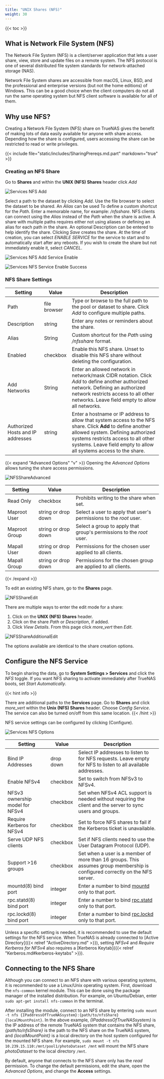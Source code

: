 ```yaml
---
title: "UNIX Shares (NFS)"
weight: 30
---
```


{{< toc >}}

## What is Network File System (NFS) ##

The Network File System (NFS) is a client/server application that lets a user share, view, store and update files on a remote system.  The NFS protocol is one of several distributed file system standards for network-attached storage (NAS).  

Network File System shares are accessible from macOS, Linux, BSD, and the professional and enterprise versions (but not the home editions) of Windows. This can be a good choice when the client computers do not all run the same operating system but NFS client software is available for all of them.

## Why use NFS? ##

Creating a Network File System (NFS) share on TrueNAS gives the benefit of making lots of data easily available for anyone with share access. Depending how the share is configured, users accessing the share can be restricted to read or write privileges.

{{< include file="static/includes/SharingPrereqs.md.part" markdown="true" >}}

### Creating an NFS Share ###

Go to **Shares** and within the **UNIX (NFS) Shares** header click *Add*  

![Services NFS Add](/images/SCALE/SharingNFSAdd.png "Services NFS Add")

Select a path to the dataset by clicking *Add*.  Use the file browser to select the dataset to be shared.  An *Alias* can be used To define a custom shortcut for the *Path*. Enter a memorable name, for example: */nfsshare*. NFS clients can connect using the *Alias* instead of the *Path* when the share is active. A share with multiple paths requires either not using aliases or defining an alias for each path in the share.  An optional Description can be entered to help identify the share.  Clicking *Save* creates the share.
At the time of creation, you can select *ENABLE SERVICE* for the service to start and to automatically start after any reboots.
If you wish to create the share but not immediately enable it, select *CANCEL*.

![Services NFS Add Service Enable](/images/SCALE/SharingNFSAddServiceEnable.png "Services NFS Add Service Enable")

![Services NFS Service Enable Success](/images/SCALE/SharingNFSAddServiceEnableSuccess.png "Services NFS Add Service Enable Success")

### NFS Share Settings ###

| Setting | Value | Description |
|---------|-------|-------------|
| Path    | file browser | Type or browse to the full path to the pool or dataset to share. Click *Add* to configure multiple paths. |
| Description | string | Enter any notes or reminders about the share. |
| Alias | String | Custom shortcut for the *Path* using */nfsshare* format. |
| Enabled | checkbox | Enable this NFS share. Unset to disable this NFS share without deleting the configuration. |
| Add Networks | String | Enter an allowed network in network/mask CIDR notation. Click *Add* to define another authorized network. Defining an authorized network restricts access to all other networks. Leave field empty to allow all networks. |
| Authorized Hosts and IP addresses | string | Enter a hostname or IP address to allow that system access to the NFS share. Click **Add** to define another allowed system. Defining authorized systems restricts access to all other systems. Leave field empty to allow all systems access to the share. |

{{< expand "Advanced Options" "v" >}}
Opening the *Advanced Options* allows tuning the share access permissions.

![NFSShareAdvanced](/images/SCALE/SharingNFSAddAdvanced.png "Advanced NFS Share Options")

| Setting | Value | Description |
|---------|-------|-------------|
| Read Only | checkbox | Prohibits writing to the share when set. |
| Maproot User | string or drop down | Select a user to apply that user's permissions to the *root* user. |
| Maproot Group | string or drop down | Select a group to apply that group's permissions to the *root* user. |
| Mapall User | string or drop down | Permissions for the chosen user applied to all clients. |
| Mapall Group | string or drop down | Permissions for the chosen group are applied to all clients. |

{{< /expand >}}

To edit an existing NFS share, go to the **Shares** page.  

![NFSShareEdit](/images/SCALE/SharingNFSEditService.png "Edit NFS Share Options")

There are multiple ways to enter the edit mode for a share:
1. Click on the **UNIX (NFS) Shares** header.
2. Click on the share *Path* or *Description*, if added.
3. Click *View Details*.  From this page click <i class="material-icons" aria-hidden="true" title="Options">more_vert</i> then *Edit*.

![NFSShareAdditionalEdit](/images/SCALE/SharingNFSAdditionalEditService.png "Additional Edit NFS Share Options")

The options available are identical to the share creation options.

## Configure the NFS Service

To begin sharing the data, go to **System Settings > Services** and click the *NFS* toggle.  If you want NFS sharing to activate immediately after TrueNAS boots, set *Start Automatically*.

{{< hint info >}}
 
There are additional paths to the **Services** page.  Go to **Shares** and click <i class="material-icons" aria-hidden="true" title="Options">more_vert</i> within the **Unix (NFS) Shares** header.  Choose *Config Service*.  The service can also be turned on/off from this same location.
{{< /hint >}}

NFS service settings can be configured by clicking <i class="fa fa-pen" aria-hidden="true" title="Configure"></i> (Configure).

![Services NFS Options](/images/SCALE/ServicesNFSOptions.png "Services NFS Options")

| Setting                           | Value     | Description                                                                                                                                                                                             |
|-----------------------------------|-----------|---------------------------------------------------------------------------------------------------------------------------------------------------------------------------------------------------------|
| Bind IP Addresses                 | drop down | Select IP addresses to listen to for NFS requests. Leave empty for NFS to listen to all available addresses. |
| Enable NFSv4                      | checkbox  | Set to switch from NFSv3 to NFSv4. |
| NFSv3 ownership model for NFSv4   | checkbox  | Set when NFSv4 ACL support is needed without requiring the client and the server to sync users and groups. |
| Require Kerberos for NFSv4        | checkbox  | Set to force NFS shares to fail if the Kerberos ticket is unavailable. |
| Serve UDP NFS clients             | checkbox  | Set if NFS clients need to use the User Datagram Protocol (UDP). |
| Support >16 groups                | checkbox  | Set when a user is a member of more than 16 groups. This assumes group membership is configured correctly on the NFS server. |
| mountd(8) bind port               | integer   | Enter a number to bind [mountd](https://www.freebsd.org/cgi/man.cgi?query=mountd) only to that port. |
| rpc.statd(8) bind port            | integer   | Enter a number to bind [rpc.statd](https://www.freebsd.org/cgi/man.cgi?query=rpc.statd) only to that port. |
| rpc.lockd(8) bind port            | integer   | Enter a number to bind [rpc.lockd](https://www.freebsd.org/cgi/man.cgi?query=rpc.lockd) only to that port. |

Unless a specific setting is needed, it is recommended to use the default settings for the NFS service.
When TrueNAS is already connected to [Active Directory]({{< relref "ActiveDirectory.md" >}}), setting *NFSv4* and *Require Kerberos for NFSv4* also requires a [Kerberos Keytab]({{< relref "Kerberos.md#kerberos-keytabs" >}}).

## Connecting to the NFS Share

Although you can connect to an NFS share with various operating systems, it is recommended to use a Linux/Unix operating system.
First, download the `nfs-common` kernel module.
This can be done using the package manager of the installed distribution.
For example, on Ubuntu/Debian, enter `sudo apt-get install nfs-common` in the terminal.

After installing the module, connect to an NFS share by entering `sudo mount -t nfs {IPaddressOfTrueNASsystem}:{path/to/nfsShare} {localMountPoint}`.
In the above example, *{IPaddressOfTrueNASsystem}* is the IP address of the remote TrueNAS system that contains the NFS share, *{path/to/nfsShare}* is the path to the NFS share on the TrueNAS system, and *{localMountPoint}* is a local directory on the host system configured for the mounted NFS share.
For example, `sudo mount -t nfs 10.239.15.110:/mnt/pool1/photoDataset /mnt` will mount the NFS share *photoDataset* to the local directory `/mnt`.

By default, anyone that connects to the NFS share only has the *read* permission.
To change the default permissions, edit the share, open the *Advanced Options*, and change the **Access** settings.
